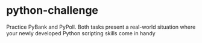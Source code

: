 # python-challenge
Practice PyBank and PyPoll. Both tasks present a real-world situation where your newly developed Python scripting skills come in handy
